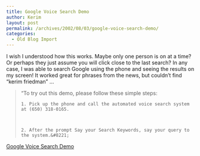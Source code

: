 ```yaml
---
title: Google Voice Search Demo
author: Kerim
layout: post
permalink: /archives/2002/08/03/google-voice-search-demo/
categories:
  - Old Blog Import
---
```

I wish I understood how this works. Maybe only one person is on at a time? Or perhaps they just assume you will click close to the last search? In any case, I was able to search Google using the phone and seeing the results on my screen! It worked great for phrases from the news, but couldn&#8217;t find &#8220;kerim friedman&#8221; &#8230;


>   &#8220;To try out this demo, please follow these simple steps: 
>   
>   
>     1. Pick up the phone and call the automated voice search system at (650) 318-0165.
>   
>   
>   
>     2. After the prompt Say your Search Keywords, say your query to the system.&#8221;
>   


<a href="http://labs.google.com/gvs.html" onclick="_gaq.push(['_trackEvent', 'outbound-article', 'http://labs.google.com/gvs.html', 'Google Voice Search Demo']);" >Google Voice Search Demo</a>

